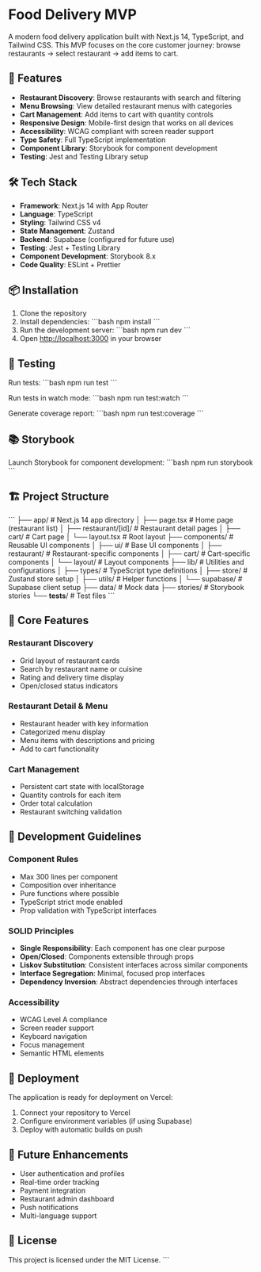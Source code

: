 # Food Delivery MVP

A modern food delivery application built with Next.js 14, TypeScript, and Tailwind CSS. This MVP focuses on the core customer journey: browse restaurants → select restaurant → add items to cart.

## 🚀 Features

- **Restaurant Discovery**: Browse restaurants with search and filtering
- **Menu Browsing**: View detailed restaurant menus with categories
- **Cart Management**: Add items to cart with quantity controls
- **Responsive Design**: Mobile-first design that works on all devices
- **Accessibility**: WCAG compliant with screen reader support
- **Type Safety**: Full TypeScript implementation
- **Component Library**: Storybook for component development
- **Testing**: Jest and Testing Library setup

## 🛠 Tech Stack

- **Framework**: Next.js 14 with App Router
- **Language**: TypeScript
- **Styling**: Tailwind CSS v4
- **State Management**: Zustand
- **Backend**: Supabase (configured for future use)
- **Testing**: Jest + Testing Library
- **Component Development**: Storybook 8.x
- **Code Quality**: ESLint + Prettier

## 📦 Installation

1. Clone the repository
2. Install dependencies:
   \`\`\`bash
   npm install
   \`\`\`
3. Run the development server:
   \`\`\`bash
   npm run dev
   \`\`\`
4. Open [http://localhost:3000](http://localhost:3000) in your browser

## 🧪 Testing

Run tests:
\`\`\`bash
npm run test
\`\`\`

Run tests in watch mode:
\`\`\`bash
npm run test:watch
\`\`\`

Generate coverage report:
\`\`\`bash
npm run test:coverage
\`\`\`

## 📚 Storybook

Launch Storybook for component development:
\`\`\`bash
npm run storybook
\`\`\`

## 🏗 Project Structure

\`\`\`
├── app/                    # Next.js 14 app directory
│   ├── page.tsx           # Home page (restaurant list)
│   ├── restaurant/[id]/   # Restaurant detail pages
│   ├── cart/              # Cart page
│   └── layout.tsx         # Root layout
├── components/            # Reusable UI components
│   ├── ui/               # Base UI components
│   ├── restaurant/       # Restaurant-specific components
│   ├── cart/            # Cart-specific components
│   └── layout/          # Layout components
├── lib/                  # Utilities and configurations
│   ├── types/           # TypeScript type definitions
│   ├── store/           # Zustand store setup
│   ├── utils/           # Helper functions
│   └── supabase/        # Supabase client setup
├── data/                # Mock data
├── stories/             # Storybook stories
└── __tests__/           # Test files
\`\`\`

## 🎯 Core Features

### Restaurant Discovery
- Grid layout of restaurant cards
- Search by restaurant name or cuisine
- Rating and delivery time display
- Open/closed status indicators

### Restaurant Detail & Menu
- Restaurant header with key information
- Categorized menu display
- Menu items with descriptions and pricing
- Add to cart functionality

### Cart Management
- Persistent cart state with localStorage
- Quantity controls for each item
- Order total calculation
- Restaurant switching validation

## 🔧 Development Guidelines

### Component Rules
- Max 300 lines per component
- Composition over inheritance
- Pure functions where possible
- TypeScript strict mode enabled
- Prop validation with TypeScript interfaces

### SOLID Principles
- **Single Responsibility**: Each component has one clear purpose
- **Open/Closed**: Components extensible through props
- **Liskov Substitution**: Consistent interfaces across similar components
- **Interface Segregation**: Minimal, focused prop interfaces
- **Dependency Inversion**: Abstract dependencies through interfaces

### Accessibility
- WCAG Level A compliance
- Screen reader support
- Keyboard navigation
- Focus management
- Semantic HTML elements

## 🚀 Deployment

The application is ready for deployment on Vercel:

1. Connect your repository to Vercel
2. Configure environment variables (if using Supabase)
3. Deploy with automatic builds on push

## 🔮 Future Enhancements

- User authentication and profiles
- Real-time order tracking
- Payment integration
- Restaurant admin dashboard
- Push notifications
- Multi-language support

## 📄 License

This project is licensed under the MIT License.
\`\`\`

```typescript file="" isHidden
